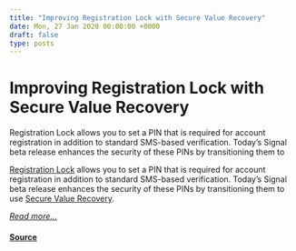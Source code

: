 ```yaml
---
title: "Improving Registration Lock with Secure Value Recovery"
date: Mon, 27 Jan 2020 00:00:00 +0000
draft: false
type: posts
---
```

# Improving Registration Lock with Secure Value Recovery





 Registration Lock allows you to set a PIN that is required for account registration in addition to standard SMS-based verification. Today’s Signal beta release enhances the security of these PINs by transitioning them to

[Registration Lock](https://support.signal.org/hc/en-us/articles/360007059792-Registration-Lock) allows you to set a PIN that is required for account registration in addition to standard SMS-based verification. Today’s Signal beta release enhances the security of these PINs by transitioning them to use [Secure Value Recovery](/blog/secure-value-recovery/).

[_Read more..._](https://signal.org/blog/improving-registration-lock/)

#### [Source](https://signal.org/blog/improving-registration-lock/)

